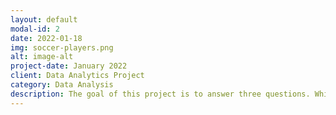 ```yaml
---
layout: default
modal-id: 2
date: 2022-01-18
img: soccer-players.png
alt: image-alt
project-date: January 2022
client: Data Analytics Project
category: Data Analysis
description: The goal of this project is to answer three questions. Which variables have the strongest impact on a players value? What is the relationship between a players overall rating and value? What is the probability of players that are left footed and above 6 feet being older than 27 compared to players that are right footed and shorter than 6 feet?
---
```

